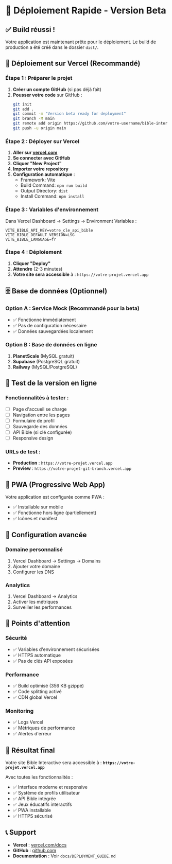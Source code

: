 # 🚀 Déploiement Rapide - Version Beta

## ✅ Build réussi !

Votre application est maintenant prête pour le déploiement. Le build de production a été créé dans le dossier `dist/`.

## 🎯 Déploiement sur Vercel (Recommandé)

### Étape 1 : Préparer le projet

1. **Créer un compte GitHub** (si pas déjà fait)
2. **Pousser votre code** sur GitHub :
   ```bash
   git init
   git add .
   git commit -m "Version beta ready for deployment"
   git branch -M main
   git remote add origin https://github.com/votre-username/bible-interactive.git
   git push -u origin main
   ```

### Étape 2 : Déployer sur Vercel

1. **Aller sur [vercel.com](https://vercel.com)**
2. **Se connecter avec GitHub**
3. **Cliquer "New Project"**
4. **Importer votre repository**
5. **Configuration automatique** :
   - Framework: Vite
   - Build Command: `npm run build`
   - Output Directory: `dist`
   - Install Command: `npm install`

### Étape 3 : Variables d'environnement

Dans Vercel Dashboard → Settings → Environment Variables :

```
VITE_BIBLE_API_KEY=votre_cle_api_bible
VITE_BIBLE_DEFAULT_VERSION=LSG
VITE_BIBLE_LANGUAGE=fr
```

### Étape 4 : Déploiement

1. **Cliquer "Deploy"**
2. **Attendre** (2-3 minutes)
3. **Votre site sera accessible** à : `https://votre-projet.vercel.app`

## 🗄️ Base de données (Optionnel)

### Option A : Service Mock (Recommandé pour la beta)
- ✅ Fonctionne immédiatement
- ✅ Pas de configuration nécessaire
- ✅ Données sauvegardées localement

### Option B : Base de données en ligne
1. **PlanetScale** (MySQL gratuit)
2. **Supabase** (PostgreSQL gratuit)
3. **Railway** (MySQL/PostgreSQL)

## 🧪 Test de la version en ligne

### Fonctionnalités à tester :
- [ ] Page d'accueil se charge
- [ ] Navigation entre les pages
- [ ] Formulaire de profil
- [ ] Sauvegarde des données
- [ ] API Bible (si clé configurée)
- [ ] Responsive design

### URLs de test :
- **Production** : `https://votre-projet.vercel.app`
- **Preview** : `https://votre-projet-git-branch.vercel.app`

## 📱 PWA (Progressive Web App)

Votre application est configurée comme PWA :
- ✅ Installable sur mobile
- ✅ Fonctionne hors ligne (partiellement)
- ✅ Icônes et manifest

## 🔧 Configuration avancée

### Domaine personnalisé
1. Vercel Dashboard → Settings → Domains
2. Ajouter votre domaine
3. Configurer les DNS

### Analytics
1. Vercel Dashboard → Analytics
2. Activer les métriques
3. Surveiller les performances

## 🚨 Points d'attention

### Sécurité
- ✅ Variables d'environnement sécurisées
- ✅ HTTPS automatique
- ✅ Pas de clés API exposées

### Performance
- ✅ Build optimisé (356 KB gzippé)
- ✅ Code splitting activé
- ✅ CDN global Vercel

### Monitoring
- ✅ Logs Vercel
- ✅ Métriques de performance
- ✅ Alertes d'erreur

## 🎉 Résultat final

Votre site Bible Interactive sera accessible à :
**`https://votre-projet.vercel.app`**

Avec toutes les fonctionnalités :
- ✅ Interface moderne et responsive
- ✅ Système de profils utilisateur
- ✅ API Bible intégrée
- ✅ Jeux éducatifs interactifs
- ✅ PWA installable
- ✅ HTTPS sécurisé

## 📞 Support

- **Vercel** : [vercel.com/docs](https://vercel.com/docs)
- **GitHub** : [github.com](https://github.com)
- **Documentation** : Voir `docs/DEPLOYMENT_GUIDE.md`
